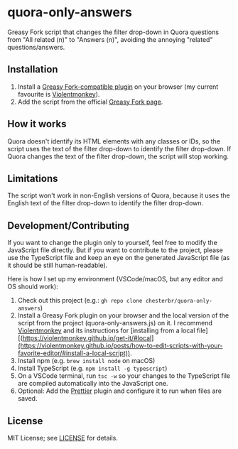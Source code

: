 # quora-only-answers
Greasy Fork script that changes the filter drop-down in Quora questions from "All related (n)" to "Answers (n)", avoiding the annoying "related" questions/answers.

## Installation

1) Install a [Greasy Fork-compatible plugin](https://greasyfork.org/en) on your browser (my current favourite is [Violentmonkey](https://violentmonkey.github.io/)).
2) Add the script from the official [Greasy Fork page](https://greasyfork.org/en/scripts/3970-quora-only-answers).

## How it works

Quora doesn't identify its HTML elements with any classes or IDs, so the script uses the text of the filter drop-down to identify the filter drop-down. If Quora changes the text of the filter drop-down, the script will stop working.

## Limitations

The script won't work in non-English versions of Quora, because it uses the English text of the filter drop-down to identify the filter drop-down.

## Development/Contributing

If you want to change the plugin only to yourself, feel free to modify the JavaScript file directly. But if you want to contribute to the project, please use the TypeScript file and keep an eye on the generated JavaScript file (as it should be still human-readable).

Here is how I set up my environment (VSCode/macOS, but any editor and OS should work):

1) Check out this project (e.g.: `gh repo clone chesterbr/quora-only-answers`)
2) Install a Greasy Fork plugin on your browser and the local version of the script from the project (quora-only-answers.js) on it. I recommend [Violentmonkey](https://violentmonkey.github.io/) and its instructions for [installing from a local file][(https://violentmonkey.github.io/get-it/#local](https://violentmonkey.github.io/posts/how-to-edit-scripts-with-your-favorite-editor/#install-a-local-script)).
3) Install npm (e.g. `brew install node` on macOS)
4) Install TypeScript (e.g. `npm install -g typescript`)
5) On a VSCode terminal, run `tsc -w` so your changes to the TypeScript file are compiled automatically into the JavaScript one.
6) Optional: Add the [Prettier](https://marketplace.visualstudio.com/items?itemName=esbenp.prettier-vscode) plugin and configure it to run when files are saved.

## License

MIT License; see [LICENSE](LICENSE) for details.
